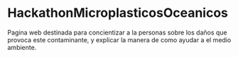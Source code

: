 # HackathonMicroplasticosOceanicos
Pagina web destinada para concientizar a la personas sobre los daños que provoca este contaminante, y explicar la manera de como ayudar a el medio ambiente.
